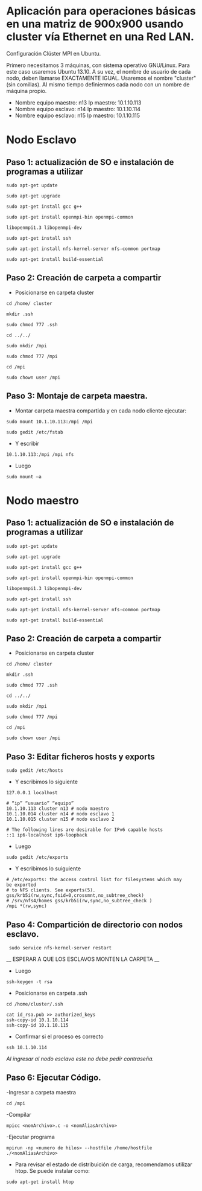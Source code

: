 Aplicación para operaciones básicas en una matriz de 900x900 usando cluster vía Ethernet en una Red LAN.
=================

Configuración Clúster MPI en Ubuntu.

Primero necesitamos 3 máquinas, con sistema operativo GNU/Linux. Para este caso usaremos Ubuntu 13.10. A su vez, el nombre de usuario de cada nodo, deben llamarse EXACTAMENTE IGUAL. Usaremos el nombre "cluster" (sin comillas). Al mismo tiempo definiermos cada nodo con un nombre de máquina propio.

- Nombre equipo maestro: n13  Ip maestro: 10.1.10.113
- Nombre equipo esclavo: n14  Ip maestro: 10.1.10.114
- Nombre equipo esclavo: n15  Ip maestro: 10.1.10.115


# Nodo Esclavo

## Paso 1: actualización de SO e instalación de programas a utilizar

```
sudo apt-get update
```
```
sudo apt-get upgrade
```
```
sudo apt-get install gcc g++
```
``` 
sudo apt-get install openmpi-bin openmpi-common
```
```
libopenmpi1.3 libopenmpi-dev
```
```
sudo apt-get install ssh
```
```
sudo apt-get install nfs-kernel-server nfs-common portmap
```
```
sudo apt-get install build-essential
```
## Paso 2: Creación de carpeta a compartir

- Posicionarse en carpeta cluster

```
cd /home/ cluster
```

```
mkdir .ssh
```

```
sudo chmod 777 .ssh
```

```
cd ../../
```

```
sudo mkdir /mpi
```

```
sudo chmod 777 /mpi
```

```
cd /mpi
```

```
sudo chown user /mpi
```

## Paso 3: Montaje de carpeta maestra.

- Montar carpeta maestra compartida y en cada nodo cliente ejecutar:

```
sudo mount 10.1.10.113:/mpi /mpi

```

```
sudo gedit /etc/fstab
```

- Y escribir

```
10.1.10.113:/mpi /mpi nfs
```
- Luego

```
sudo mount –a
```


# Nodo maestro #

## Paso 1: actualización de SO e instalación de programas a utilizar ##

```
sudo apt-get update
```
```
sudo apt-get upgrade
```
```
sudo apt-get install gcc g++
```
``` 
sudo apt-get install openmpi-bin openmpi-common
```
```
libopenmpi1.3 libopenmpi-dev
```
```
sudo apt-get install ssh
```
```
sudo apt-get install nfs-kernel-server nfs-common portmap
```
```
sudo apt-get install build-essential
```
## Paso 2: Creación de carpeta a compartir

- Posicionarse en carpeta cluster

```
cd /home/ cluster
```

```
mkdir .ssh
```

```
sudo chmod 777 .ssh
```

```
cd ../../
```

```
sudo mkdir /mpi
```

```
sudo chmod 777 /mpi
```

```
cd /mpi
```

```
sudo chown user /mpi
```

## Paso 3: Editar ficheros hosts y exports ##

```
sudo gedit /etc/hosts
```
- Y escribimos lo siguiente


```
127.0.0.1 localhost

# “ip” “usuario” “equipo”
10.1.10.113 cluster n13 # nodo maestro
10.1.10.014 cluster n14 # nodo esclavo 1
10.1.10.015 cluster n15 # nodo esclavo 2

# The following lines are desirable for IPv6 capable hosts
::1 ip6-localhost ip6-loopback
```
- Luego
```
sudo gedit /etc/exports
```
- Y escribimos lo suiguiente

```
# /etc/exports: the access control list for filesystems which may
be exported
# to NFS clients. See exports(5).
gss/krb5i(rw,sync,fsid=0,crossmnt,no_subtree_check)
# /srv/nfs4/homes gss/krb5i(rw,sync,no_subtree_check )
/mpi *(rw,sync)
```
## Paso 4: Compartición de directorio con nodos esclavo.
 
``` 
 sudo service nfs-kernel-server restart
```
 
 __ ESPERAR A QUE LOS ESCLAVOS MONTEN LA CARPETA __


- Luego

```
ssh-keygen -t rsa
```
- Posicionarse en carpeta .ssh

```
cd /home/cluster/.ssh
```
```
cat id_rsa.pub >> authorized_keys
ssh-copy-id 10.1.10.114
ssh-copy-id 10.1.10.115
```

- Confirmar si el proceso es correcto
 
```
ssh 10.1.10.114
```

_Al ingresar al nodo esclavo este no debe pedir
contraseña._

## Paso 6: Ejecutar Código.

-Ingresar a carpeta maestra

```
cd /mpi
```

-Compilar

```
mpicc <nomArchivo>.c -o <nomAliasArchivo>
```

-Ejecutar programa

```
mpirun -np <numero de hilos> --hostfile /home/hostfile ./<nomAliasArchivo>
```


- Para revisar el estado de distribuición de carga, recomendamos utilizar htop. Se puede instalar como:

```
sudo apt-get install htop
```
